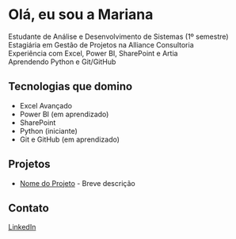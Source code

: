 # Olá, eu sou a Mariana 

Estudante de Análise e Desenvolvimento de Sistemas (1º semestre)  
Estagiária em Gestão de Projetos na Alliance Consultoria  
Experiência com Excel, Power BI, SharePoint e Artia  
Aprendendo Python e Git/GitHub

## Tecnologias que domino
- Excel Avançado
- Power BI (em aprendizado)
- SharePoint
- Python (iniciante)
- Git e GitHub (em aprendizado)

## Projetos
- [ Nome do Projeto](link-do-repositorio) - Breve descrição

## Contato
[LinkedIn](www.linkedin.com/in/mariana-s-15705220a) 
